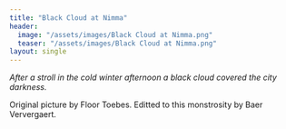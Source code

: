 ```yaml
---
title: "Black Cloud at Nimma"
header:
  image: "/assets/images/Black Cloud at Nimma.png"
  teaser: "/assets/images/Black Cloud at Nimma.png"
layout: single
---
```


*After a stroll in the cold winter afternoon a black cloud covered the city darkness.*

Original picture by Floor Toebes. Editted to this monstrosity by Baer Ververgaert.

